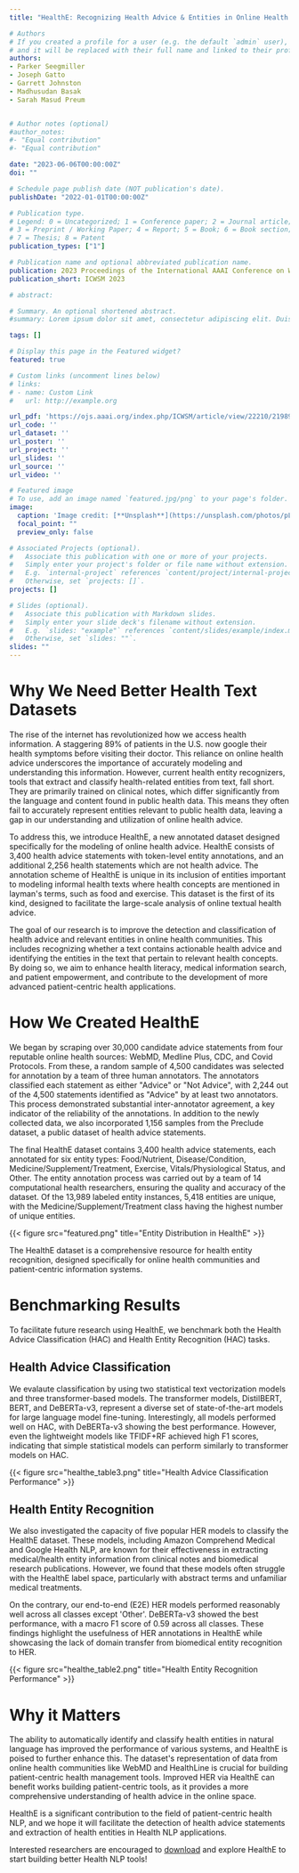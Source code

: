 ```yaml
---
title: "HealthE: Recognizing Health Advice & Entities in Online Health Communities"

# Authors
# If you created a profile for a user (e.g. the default `admin` user), write the username (folder name) here 
# and it will be replaced with their full name and linked to their profile.
authors:
- Parker Seegmiller
- Joseph Gatto 
- Garrett Johnston
- Madhusudan Basak
- Sarah Masud Preum


# Author notes (optional)
#author_notes:
#- "Equal contribution"
#- "Equal contribution"

date: "2023-06-06T00:00:00Z"
doi: ""

# Schedule page publish date (NOT publication's date).
publishDate: "2022-01-01T00:00:00Z"

# Publication type.
# Legend: 0 = Uncategorized; 1 = Conference paper; 2 = Journal article;
# 3 = Preprint / Working Paper; 4 = Report; 5 = Book; 6 = Book section;
# 7 = Thesis; 8 = Patent
publication_types: ["1"]

# Publication name and optional abbreviated publication name.
publication: 2023 Proceedings of the International AAAI Conference on Web and Social Media
publication_short: ICWSM 2023

# abstract: 

# Summary. An optional shortened abstract.
#summary: Lorem ipsum dolor sit amet, consectetur adipiscing elit. Duis posuere tellus ac convallis placerat. Proin tincidunt magna sed ex sollicitudin condimentum.

tags: []

# Display this page in the Featured widget?
featured: true

# Custom links (uncomment lines below)
# links:
# - name: Custom Link
#   url: http://example.org

url_pdf: 'https://ojs.aaai.org/index.php/ICWSM/article/view/22210/21989'
url_code: ''
url_dataset: ''
url_poster: ''
url_project: ''
url_slides: ''
url_source: ''
url_video: ''

# Featured image
# To use, add an image named `featured.jpg/png` to your page's folder. 
image:
  caption: 'Image credit: [**Unsplash**](https://unsplash.com/photos/pLCdAaMFLTE)'
  focal_point: ""
  preview_only: false

# Associated Projects (optional).
#   Associate this publication with one or more of your projects.
#   Simply enter your project's folder or file name without extension.
#   E.g. `internal-project` references `content/project/internal-project/index.md`.
#   Otherwise, set `projects: []`.
projects: []

# Slides (optional).
#   Associate this publication with Markdown slides.
#   Simply enter your slide deck's filename without extension.
#   E.g. `slides: "example"` references `content/slides/example/index.md`.
#   Otherwise, set `slides: ""`.
slides: ""
---
```


# Why We Need Better Health Text Datasets

The rise of the internet has revolutionized how we access health information. A staggering 89% of patients in the U.S. now google their health symptoms before visiting their doctor. This reliance on online health advice underscores the importance of accurately modeling and understanding this information. However, current health entity recognizers, tools that extract and classify health-related entities from text, fall short. They are primarily trained on clinical notes, which differ significantly from the language and content found in public health data. This means they often fail to accurately represent entities relevant to public health data, leaving a gap in our understanding and utilization of online health advice.

To address this, we introduce HealthE, a new annotated dataset designed specifically for the modeling of online health advice. HealthE consists of 3,400 health advice statements with token-level entity annotations, and an additional 2,256 health statements which are not health advice. The annotation scheme of HealthE is unique in its inclusion of entities important to modeling informal health texts where health concepts are mentioned in layman's terms, such as food and exercise. This dataset is the first of its kind, designed to facilitate the large-scale analysis of online textual health advice. 

The goal of our research is to improve the detection and classification of health advice and relevant entities in online health communities. This includes recognizing whether a text contains actionable health advice and identifying the entities in the text that pertain to relevant health concepts. By doing so, we aim to enhance health literacy, medical information search, and patient empowerment, and contribute to the development of more advanced patient-centric health applications.

# How We Created HealthE

We began by scraping over 30,000 candidate advice statements from four reputable online health sources: WebMD, Medline Plus, CDC, and Covid Protocols. From these, a random sample of 4,500 candidates was selected for annotation by a team of three human annotators. The annotators classified each statement as either "Advice" or "Not Advice", with 2,244 out of the 4,500 statements identified as "Advice" by at least two annotators. This process demonstrated substantial inter-annotator agreement, a key indicator of the reliability of the annotations. In addition to the newly collected data, we also incorporated 1,156 samples from the Preclude dataset, a public dataset of health advice statements.

The final HealthE dataset contains 3,400 health advice statements, each annotated for six entity types: Food/Nutrient, Disease/Condition, Medicine/Supplement/Treatment, Exercise, Vitals/Physiological Status, and Other. The entity annotation process was carried out by a team of 14 computational health researchers, ensuring the quality and accuracy of the dataset. Of the 13,989 labeled entity instances, 5,418 entities are unique, with the Medicine/Supplement/Treatment class having the highest number of unique entities.

{{< figure src="featured.png" title="Entity Distribution in HealthE" >}}

The HealthE dataset is a comprehensive resource for health entity recognition, designed specifically for online health communities and patient-centric information systems.

# Benchmarking Results

To facilitate future research using HealthE, we benchmark both the Health Advice Classification (HAC) and Health Entity Recognition (HAC) tasks.

## Health Advice Classification

We evalaute classification by using two statistical text vectorization models and three transformer-based models. The transformer models, DistilBERT, BERT, and DeBERTa-v3, represent a diverse set of state-of-the-art models for large language model fine-tuning. Interestingly, all models performed well on HAC, with DeBERTa-v3 showing the best performance. However, even the lightweight models like TFIDF+RF achieved high F1 scores, indicating that simple statistical models can perform similarly to transformer models on HAC.

{{< figure src="healthe_table3.png" title="Health Advice Classification Performance" >}}

## Health Entity Recognition

We also investigated the capacity of five popular HER models to classify the HealthE dataset. These models, including Amazon Comprehend Medical and Google Health NLP, are known for their effectiveness in extracting medical/health entity information from clinical notes and biomedical research publications. However, we found that these models often struggle with the HealthE label space, particularly with abstract terms and unfamiliar medical treatments. 

On the contrary, our end-to-end (E2E) HER models performed reasonably well across all classes except 'Other'. DeBERTa-v3 showed the best performance, with a macro F1 score of 0.59 across all classes. These findings highlight the usefulness of HER annotations in HealthE while showcasing the lack of domain transfer from biomedical entity recognition to HER.

{{< figure src="healthe_table2.png" title="Health Entity Recognition Performance" >}}

# Why it Matters

The ability to automatically identify and classify health entities in natural language has improved the performance of various systems, and HealthE is poised to further enhance this. The dataset's representation of data from online health communities like WebMD and HealthLine is crucial for building patient-centric health management tools. Improved HER via HealthE can benefit works building patient-centric tools, as it provides a more comprehensive understanding of health advice in the online space.

HealthE is a significant contribution to the field of patient-centric health NLP, and we hope it will facilitate the detection of health advice statements and extraction of health entities in Health NLP applications.

Interested researchers are encouraged to [download](https://zenodo.org/record/7539392) and explore HealthE to start building better Health NLP tools!
